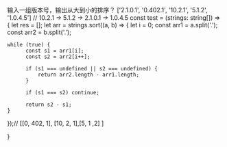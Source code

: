 输入一组版本号，输出从大到小的排序？
['2.1.0.1', '0.402.1', '10.2.1', '5.1.2', '1.0.4.5']
// 10.2.1 -> 5.1.2 -> 2.1.0.1 -> 1.0.4.5
const test = (strings: string[]) => {
  let res = [];
  let arr = strings.sort((a, b) => {
    let i = 0;
    const arr1 = a.split('.');
    const arr2 = b.split('.');

    while (true) {
          const s1 = arr1[i];
          const s2 = arr2[i++];

          if (s1 === undefined || s2 === undefined) {
              return arr2.length - arr1.length;
          }

          if (s1 === s2) continue;

          return s2 - s1;
    }
  });// [[0, 402, 1], [10, 2, 1],[5, 1 ,2] ]
  
}

















